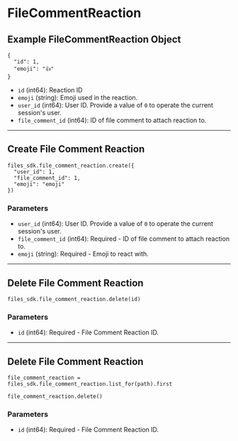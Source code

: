 # FileCommentReaction

## Example FileCommentReaction Object

```
{
  "id": 1,
  "emoji": "👍"
}
```

* `id` (int64): Reaction ID
* `emoji` (string): Emoji used in the reaction.
* `user_id` (int64): User ID.  Provide a value of `0` to operate the current session's user.
* `file_comment_id` (int64): ID of file comment to attach reaction to.


---

## Create File Comment Reaction

```
files_sdk.file_comment_reaction.create({
  "user_id": 1,
  "file_comment_id": 1,
  "emoji": "emoji"
})
```

### Parameters

* `user_id` (int64): User ID.  Provide a value of `0` to operate the current session's user.
* `file_comment_id` (int64): Required - ID of file comment to attach reaction to.
* `emoji` (string): Required - Emoji to react with.


---

## Delete File Comment Reaction

```
files_sdk.file_comment_reaction.delete(id)
```

### Parameters

* `id` (int64): Required - File Comment Reaction ID.


---

## Delete File Comment Reaction

```
file_comment_reaction = files_sdk.file_comment_reaction.list_for(path).first

file_comment_reaction.delete()
```

### Parameters

* `id` (int64): Required - File Comment Reaction ID.
